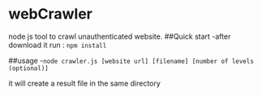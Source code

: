 # webCrawler
node js tool to crawl unauthenticated website.
##Quick start
-after download it run : `npm install`

##usage
-`node crawler.js [website url] [filename] [number of levels (optional)]`

it will create a result file in the same directory
